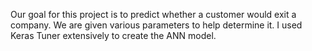Our goal for this project is to predict whether a customer would exit a company. We are given various parameters to help determine it.
I used Keras Tuner extensively to create the ANN model.
